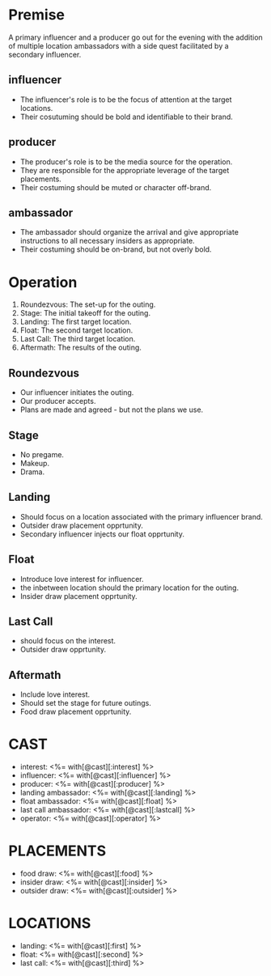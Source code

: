 # Premise
A primary influencer and a producer go out for the evening with the addition of multiple location ambassadors with a side quest facilitated by a secondary influencer.

## influencer
- The influencer's role is to be the focus of attention at the target locations.
- Their cosutuming should be bold and identifiable to their brand.

## producer
- The producer's role is to be the media source for the operation.
- They are responsible for the appropriate leverage of the target placements.
- Their costuming should be muted or character off-brand.

## ambassador
- The ambassador should organize the arrival and give appropriate instructions to all necessary insiders as appropriate.
- Their costuming should be on-brand, but not overly bold.

# Operation
1. Roundezvous: The set-up for the outing.
2. Stage: The initial takeoff for the outing.
3. Landing: The first target location.
4. Float: The second target location.
5. Last Call: The third target location.
6. Aftermath: The results of the outing.

## Roundezvous
- Our influencer initiates the outing.
- Our producer accepts.
- Plans are made and agreed - but not the plans we use.

## Stage
- No pregame.
- Makeup.
- Drama.

## Landing
- Should focus on a location associated with the primary influencer brand.
- Outsider draw placement opprtunity.
- Secondary influencer injects our float opprtunity.

## Float
- Introduce love interest for influencer.
- the inbetween location should the primary location for the outing.
- Insider draw placement opprtunity.

## Last Call
- should focus on the interest.
- Outsider draw opprtunity.

## Aftermath
- Include love interest.
- Should set the stage for future outings.
- Food draw placement opprtunity.

# CAST
- interest: <%= with[@cast][:interest] %>
- influencer: <%= with[@cast][:influencer] %>
- producer: <%= with[@cast][:producer] %>
- landing ambassador: <%= with[@cast][:landing] %>
- float ambassador: <%= with[@cast][:float] %>
- last call ambassador: <%= with[@cast][:lastcall] %>
- operator: <%= with[@cast][:operator] %>

# PLACEMENTS
- food draw: <%= with[@cast][:food] %>
- insider draw: <%= with[@cast][:insider] %>
- outsider draw: <%= with[@cast][:outsider] %>

# LOCATIONS
- landing: <%= with[@cast][:first] %>
- float: <%= with[@cast][:second] %>
- last call: <%= with[@cast][:third] %>
